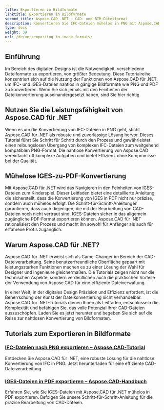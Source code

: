 ```yaml
---
title: Exportieren in Bildformate
linktitle: Exportieren in Bildformate
second_title: Aspose.CAD .NET – CAD- und BIM-Dateiformat
description: Konvertieren Sie IFC-Dateien mühelos in PNG mit Aspose.CAD für .NET. Entdecken Sie die nahtlose Verarbeitung und den Download von CAD-Dateien für eine effiziente Dateibearbeitung.
type: docs
weight: 39
url: /de/net/exporting-to-image-formats/
---
```


## Einführung

Im Bereich des digitalen Designs ist die Notwendigkeit, verschiedene Dateiformate zu exportieren, von größter Bedeutung. Diese Tutorialreihe konzentriert sich auf die Nutzung der Funktionen von Aspose.CAD für .NET, um IFC- und IGES-Dateien nahtlos in gängige Bildformate wie PNG und PDF zu konvertieren. Wenn Sie sich jemals mit den Feinheiten der Dateikonvertierung auseinandergesetzt haben, sind Sie hier richtig.

## Nutzen Sie die Leistungsfähigkeit von Aspose.CAD für .NET

Wenn es um die Konvertierung von IFC-Dateien in PNG geht, sticht Aspose.CAD für .NET als robuste und zuverlässige Lösung hervor. Dieses Tutorial führt Sie Schritt für Schritt durch den Prozess und gewährleistet einen reibungslosen Übergang von komplexen IFC-Dateien zum weitgehend kompatiblen PNG-Format. Die nahtlose Konvertierung von Aspose.CAD vereinfacht oft komplexe Aufgaben und bietet Effizienz ohne Kompromisse bei der Qualität.

## Mühelose IGES-zu-PDF-Konvertierung

Mit Aspose.CAD für .NET wird das Navigieren in den Feinheiten von IGES-Dateien zum Kinderspiel. Dieser Leitfaden bietet eine detaillierte Anleitung, die sicherstellt, dass die Konvertierung von IGES in PDF nicht nur präzise, sondern auch mühelos erfolgt. Die Schritt-für-Schritt-Anleitungen garantieren, dass auch diejenigen, die mit der Bearbeitung von CAD-Dateien noch nicht vertraut sind, IGES-Dateien sicher in das allgemein zugängliche PDF-Format exportieren können. Aspose.CAD für .NET rationalisiert den Prozess und macht ihn sowohl für Anfänger als auch für erfahrene Profis zugänglich.

## Warum Aspose.CAD für .NET?

Aspose.CAD für .NET erweist sich als Game-Changer im Bereich der CAD-Dateiverarbeitung. Seine benutzerfreundliche Oberfläche gepaart mit leistungsstarken Funktionen machen es zu einer Lösung der Wahl für Designer und Ingenieure gleichermaßen. Die Tutorials zeigen nicht nur die technischen Aspekte, sondern verdeutlichen auch die praktischen Vorteile der Verwendung von Aspose.CAD für eine effiziente Dateiverwaltung.

In einer Welt, in der digitales Design Präzision und Effizienz erfordert, ist die Beherrschung der Kunst der Dateikonvertierung nicht verhandelbar. Aspose.CAD für .NET-Tutorials dienen Ihnen als Leitfaden, entschlüsseln die Komplexität und befähigen Sie, das volle Potenzial Ihrer CAD-Dateien auszuschöpfen. Laden Sie es jetzt herunter und begeben Sie sich auf die Reise zur nahtlosen Konvertierung von Bildformaten.
## Tutorials zum Exportieren in Bildformate
### [IFC-Dateien nach PNG exportieren – Aspose.CAD-Tutorial](./exporting-ifc-files-to-png/)
Entdecken Sie Aspose.CAD für .NET, eine robuste Lösung für die nahtlose Konvertierung von IFC in PNG. Jetzt herunterladen für eine effiziente CAD-Dateiverarbeitung.
### [IGES-Dateien in PDF exportieren – Aspose.CAD-Handbuch](./exporting-iges-files-to-pdf/)
Erfahren Sie, wie Sie IGES-Dateien mit Aspose.CAD für .NET mühelos in PDF exportieren. Befolgen Sie unsere Schritt-für-Schritt-Anleitung für die präzise Bearbeitung von CAD-Dateien.